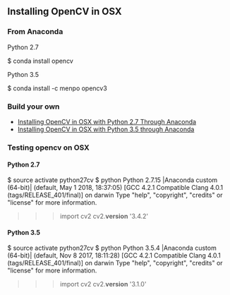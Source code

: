 ## Installing OpenCV in OSX ##

### From Anaconda ###

Python 2.7
 
 $ conda install opencv
 
Python 3.5
 
 $ conda install -c menpo opencv3

### Build your own ###

- [Installing OpenCV in OSX with Python 2.7 Through Anaconda](https://github.com/Avkash/mldl/blob/master/pages/opencv/opencv-python27.md)
- [Installing OpenCV in OSX with Python 3.5 through Anaconda](https://github.com/Avkash/mldl/blob/master/pages/opencv/opencv-python3.md)

### Testing opencv on OSX ###

#### Python 2.7 ####

$ source activate python27cv
$ python
Python 2.7.15 |Anaconda custom (64-bit)| (default, May  1 2018, 18:37:05)
[GCC 4.2.1 Compatible Clang 4.0.1 (tags/RELEASE_401/final)] on darwin
Type "help", "copyright", "credits" or "license" for more information.
>>> import cv2
>>> cv2.__version__
'3.4.2'
>>>

#### Python 3.5 ####

$ source activate python27cv
$ python
Python 3.5.4 |Anaconda custom (64-bit)| (default, Nov  8 2017, 18:11:28)
[GCC 4.2.1 Compatible Clang 4.0.1 (tags/RELEASE_401/final)] on darwin
Type "help", "copyright", "credits" or "license" for more information.
>>> import cv2
>>> cv2.__version__
'3.1.0'
>>>


